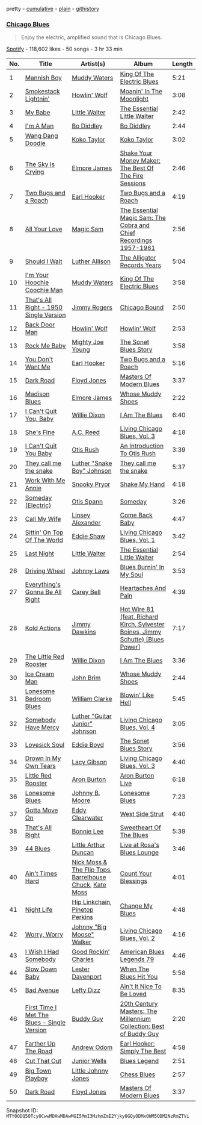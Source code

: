 pretty - [cumulative](/playlists/cumulative/37i9dQZF1DX4rGCw5bMNp1.md) - [plain](/playlists/plain/37i9dQZF1DX4rGCw5bMNp1) - [githistory](https://github.githistory.xyz/mackorone/spotify-playlist-archive/blob/main/playlists/plain/37i9dQZF1DX4rGCw5bMNp1)

### [Chicago Blues](https://open.spotify.com/playlist/37i9dQZF1DX4rGCw5bMNp1)

> Enjoy the electric, amplified sound that is Chicago Blues.

[Spotify](https://open.spotify.com/user/spotify) - 118,602 likes - 50 songs - 3 hr 33 min

| No. | Title | Artist(s) | Album | Length |
|---|---|---|---|---|
| 1 | [Mannish Boy](https://open.spotify.com/track/58PSYdY0GFg0LFb2PxYk4T) | [Muddy Waters](https://open.spotify.com/artist/4y6J8jwRAwO4dssiSmN91R) | [King Of The Electric Blues](https://open.spotify.com/album/4fOVcN7X7vQ8L41is621uJ) | 5:21 |
| 2 | [Smokestack Lightnin'](https://open.spotify.com/track/2HUZVffVPXvqnrml0gXggp) | [Howlin' Wolf](https://open.spotify.com/artist/0Wxy5Qka8BN9crcFkiAxSR) | [Moanin' In The Moonlight](https://open.spotify.com/album/76MT4lqzC1oSvSYnHHjMam) | 3:08 |
| 3 | [My Babe](https://open.spotify.com/track/4KMXlzvtC8xjLseDqDjpeU) | [Little Walter](https://open.spotify.com/artist/22JuR9OeENcP54XN5TlNWS) | [The Essential Little Walter](https://open.spotify.com/album/2Y2oBBKe7dnNGJrf6HAGBc) | 2:42 |
| 4 | [I'm A Man](https://open.spotify.com/track/760clbeDBWmBsBLbszWuNZ) | [Bo Diddley](https://open.spotify.com/artist/2bmixwMZXlkl2sbIbOfviq) | [Bo Diddley](https://open.spotify.com/album/1cbtDEwxCjMhglb49OgNBR) | 2:44 |
| 5 | [Wang Dang Doodle](https://open.spotify.com/track/1cXc92MX9kFjMrrDsvdf9w) | [Koko Taylor](https://open.spotify.com/artist/04qIJRFjTmvW5I1DMyGE1R) | [Koko Taylor](https://open.spotify.com/album/4kUcacQmakJzzQ0UppaBTy) | 3:02 |
| 6 | [The Sky Is Crying](https://open.spotify.com/track/1cRTAPP2FG9h2WiYMOIVIK) | [Elmore James](https://open.spotify.com/artist/0q9kpdDkEA3H17gcRMjgVS) | [Shake Your Money Maker: The Best Of The Fire Sessions](https://open.spotify.com/album/5f4i4c03PdC3yHI63Ccauu) | 2:46 |
| 7 | [Two Bugs and a Roach](https://open.spotify.com/track/79lwbvYgFFw3eNbBx4bBRw) | [Earl Hooker](https://open.spotify.com/artist/3Ev1WS21x5Jav9j214A19O) | [Two Bugs and a Roach](https://open.spotify.com/album/4IWaRuc8RGDetpOm5Bv4Ho) | 4:19 |
| 8 | [All Your Love](https://open.spotify.com/track/73GEVn1tqk9bn0KbtWsiqj) | [Magic Sam](https://open.spotify.com/artist/0XErJwG6aCEj7NpKsEZrrO) | [The Essential Magic Sam: The Cobra and Chief Recordings 1957\-1961](https://open.spotify.com/album/5pwsqaIx7UFtjXU3HiF1Nv) | 2:56 |
| 9 | [Should I Wait](https://open.spotify.com/track/44s75M70lhq25s3CiW0pxq) | [Luther Allison](https://open.spotify.com/artist/7EynH3keqfKUmauyaeZoxv) | [The Alligator Records Years](https://open.spotify.com/album/6WoAPqWPiXFo21VxGybHvJ) | 5:04 |
| 10 | [I'm Your Hoochie Coochie Man](https://open.spotify.com/track/3KSchPNSklO5McIqRH3qYX) | [Muddy Waters](https://open.spotify.com/artist/4y6J8jwRAwO4dssiSmN91R) | [King Of The Electric Blues](https://open.spotify.com/album/4fOVcN7X7vQ8L41is621uJ) | 3:58 |
| 11 | [That's All Right \- 1950 Single Version](https://open.spotify.com/track/5Mpt8MfB3OUJIERUnjOGum) | [Jimmy Rogers](https://open.spotify.com/artist/20k4RFKXyboeDSz9bjumx0) | [Chicago Bound](https://open.spotify.com/album/2FDltONvqb5rhPjNSWMupo) | 2:50 |
| 12 | [Back Door Man](https://open.spotify.com/track/10HdfEE0sausAJu8HJD3Dp) | [Howlin' Wolf](https://open.spotify.com/artist/0Wxy5Qka8BN9crcFkiAxSR) | [Howlin' Wolf](https://open.spotify.com/album/26TtzBrPdUkHMSTPSbctbl) | 2:53 |
| 13 | [Rock Me Baby](https://open.spotify.com/track/0P1NVWntMal7tHrLG1HxEC) | [Mighty Joe Young](https://open.spotify.com/artist/3s5c2rjSE7v4KbMsGb5qaL) | [The Sonet Blues Story](https://open.spotify.com/album/59KEdgFnT3QYxd3GYoGJQY) | 3:58 |
| 14 | [You Don't Want Me](https://open.spotify.com/track/6ECnAHxGQilDe32zQqfdz3) | [Earl Hooker](https://open.spotify.com/artist/3Ev1WS21x5Jav9j214A19O) | [Two Bugs and a Roach](https://open.spotify.com/album/4IWaRuc8RGDetpOm5Bv4Ho) | 5:16 |
| 15 | [Dark Road](https://open.spotify.com/track/4v9Q6IItjISJFNXvFYtSWo) | [Floyd Jones](https://open.spotify.com/artist/3AyVg8vtIU4HIcmEDil18Y) | [Masters Of Modern Blues](https://open.spotify.com/album/4Yc96v0yuxGRebLw9iDY0O) | 3:37 |
| 16 | [Madison Blues](https://open.spotify.com/track/6ZFqJbqlCmFCEKepLo97FX) | [Elmore James](https://open.spotify.com/artist/0q9kpdDkEA3H17gcRMjgVS) | [Whose Muddy Shoes](https://open.spotify.com/album/50X6gAsoV3eM9O2QrIf2rp) | 2:22 |
| 17 | [I Can't Quit You, Baby](https://open.spotify.com/track/4iKp3icJChjTFQBYbydH43) | [Willie Dixon](https://open.spotify.com/artist/5v8WPpMk60cqZbuZLdXjKY) | [I Am The Blues](https://open.spotify.com/album/0y79HnVGwEtybfIcfD6M7N) | 6:40 |
| 18 | [She's Fine](https://open.spotify.com/track/1GUvbwCftGCU9HTeg1DPAW) | [A.C\. Reed](https://open.spotify.com/artist/1i31XKLddtEeOIr0nPcxdj) | [Living Chicago Blues, Vol\. 3](https://open.spotify.com/album/6l9iPFb3IBKZxrCwphkvH4) | 4:18 |
| 19 | [I Can't Quit You Baby](https://open.spotify.com/track/1TVtYIucWI5fqdQwwlZFR3) | [Otis Rush](https://open.spotify.com/artist/1h0hOL3bVcYlg4xcSjU7fP) | [An Introduction To Otis Rush](https://open.spotify.com/album/1PD0bGAiG3boXRd7MGHtjO) | 3:39 |
| 20 | [They call me the snake](https://open.spotify.com/track/7lbC5pd1ahrDiIf9gLUhxx) | [Luther "Snake Boy" Johnson](https://open.spotify.com/artist/0K2EuGHCPWyC0UK91mapEM) | [They call me the snake](https://open.spotify.com/album/6iWOfKBUyJjqc0kAx20DuU) | 5:37 |
| 21 | [Work With Me Annie](https://open.spotify.com/track/75ZXx6ysguj5afBRtZ8tGR) | [Snooky Pryor](https://open.spotify.com/artist/2mGsLcgVJSfpUTgrMuPxt3) | [Shake My Hand](https://open.spotify.com/album/0FqH7CwavZR5SGVq76HCPm) | 4:18 |
| 22 | [Someday \(Electric\)](https://open.spotify.com/track/5ZUxxja3WzBZUFF6P9M9HN) | [Otis Spann](https://open.spotify.com/artist/0xeI9Z0Uhs8bYGBRpqq88X) | [Someday](https://open.spotify.com/album/1E7OQUKXxK5qCX1Hy2O7j9) | 3:26 |
| 23 | [Call My Wife](https://open.spotify.com/track/4t9IqVoxJN5F9aWj1YYlQ1) | [Linsey Alexander](https://open.spotify.com/artist/3Em6TiK664KLJAnWovmvan) | [Come Back Baby](https://open.spotify.com/album/1j7FMsDxZQUKhanMXgRsdb) | 4:47 |
| 24 | [Sittin' On Top Of The World](https://open.spotify.com/track/1RhjxMin24HN2YfzJJAu1k) | [Eddie Shaw](https://open.spotify.com/artist/62Cl3kOtJGWR09eIHhkUgO) | [Living Chicago Blues, Vol\. 1](https://open.spotify.com/album/1LC281g3aunPGKC9KroFHu) | 3:42 |
| 25 | [Last Night](https://open.spotify.com/track/1eVYc7k0T5QmllPqfUwYHR) | [Little Walter](https://open.spotify.com/artist/22JuR9OeENcP54XN5TlNWS) | [The Essential Little Walter](https://open.spotify.com/album/2Y2oBBKe7dnNGJrf6HAGBc) | 2:54 |
| 26 | [Driving Wheel](https://open.spotify.com/track/7M8XGHJQPYZcYftZyQLmMC) | [Johnny Laws](https://open.spotify.com/artist/1q4QR6dGUqzmZwYX1HtAZ6) | [Blues Burnin' In My Soul](https://open.spotify.com/album/65fpiNjOIr5N05igzAf2UY) | 3:53 |
| 27 | [Everything's Gonna Be All Right](https://open.spotify.com/track/2f47wE92JeVnJ8EM0IGsNQ) | [Carey Bell](https://open.spotify.com/artist/7wcrtrCODZkNbpq1ZYABxs) | [Heartaches And Pain](https://open.spotify.com/album/7hmhwWISoILoobUdovmoxC) | 4:39 |
| 28 | [Kold Actions](https://open.spotify.com/track/0VQqkF65MjElD99dsky0hi) | [Jimmy Dawkins](https://open.spotify.com/artist/69mMUlfVNVGQsw733rBShc) | [Hot Wire 81 \(feat\. Richard Kirch, Sylvester Boines, Jimmy Schutte\) \[Blues Power\]](https://open.spotify.com/album/3yuhq2f5yW9DiYCweCFNGS) | 7:17 |
| 29 | [The Little Red Rooster](https://open.spotify.com/track/3knwd2whi9QUViKgWCsixF) | [Willie Dixon](https://open.spotify.com/artist/5v8WPpMk60cqZbuZLdXjKY) | [I Am The Blues](https://open.spotify.com/album/0y79HnVGwEtybfIcfD6M7N) | 3:36 |
| 30 | [Ice Cream Man](https://open.spotify.com/track/7fFKM10IEtZubmfF0L5elV) | [John Brim](https://open.spotify.com/artist/7sdvOvyRT6ZFBv5rura7xI) | [Whose Muddy Shoes](https://open.spotify.com/album/50X6gAsoV3eM9O2QrIf2rp) | 2:44 |
| 31 | [Lonesome Bedroom Blues](https://open.spotify.com/track/6a2GFiWodKXdHDFPcaCRdL) | [William Clarke](https://open.spotify.com/artist/2eECVTTCHnDwsBirJPiDke) | [Blowin' Like Hell](https://open.spotify.com/album/6V9vz3rCyZg93CIaALPizp) | 5:45 |
| 32 | [Somebody Have Mercy](https://open.spotify.com/track/4MUh1QHWGu6QWFJdwbmKmt) | [Luther "Guitar Junior" Johnson](https://open.spotify.com/artist/2uti5VYcw9CSKw9gYx639x) | [Living Chicago Blues, Vol\. 4](https://open.spotify.com/album/2u30yjGXHGTO5UTWlyG47J) | 3:05 |
| 33 | [Lovesick Soul](https://open.spotify.com/track/0E3Ck752Kw29gVpyAVDLDo) | [Eddie Boyd](https://open.spotify.com/artist/6tlPbmYME3fjRkSBb3pjoB) | [The Sonet Blues Story](https://open.spotify.com/album/4PTxdqiU8HhL5GW5Zf0pZ0) | 3:56 |
| 34 | [Drown In My Own Tears](https://open.spotify.com/track/4bdbkXLaoccDNp6lLsZWRG) | [Lacy Gibson](https://open.spotify.com/artist/54sySc5ynnkqxkG2dEMLQe) | [Living Chicago Blues, Vol\. 3](https://open.spotify.com/album/6l9iPFb3IBKZxrCwphkvH4) | 4:40 |
| 35 | [Little Red Rooster](https://open.spotify.com/track/3dwWMDLZlZxtkvTjVA5J1Z) | [Aron Burton](https://open.spotify.com/artist/5MtZAGnIXaVV2GaVkSFXxb) | [Aron Burton Live](https://open.spotify.com/album/7h72Z9ynR6pYW7zhGlbChV) | 6:18 |
| 36 | [Lonesome Blues](https://open.spotify.com/track/4SP7Fdwo42okQx8dzWJYjM) | [Johnny B\. Moore](https://open.spotify.com/artist/1FIws8DXI9Bfv29LBhcRWX) | [Lonesome Blues](https://open.spotify.com/album/04EOFvLpk32AFaI2TrwzrP) | 7:23 |
| 37 | [Gotta Move On](https://open.spotify.com/track/7fP4SqRROudOtgaOeR72lg) | [Eddy Clearwater](https://open.spotify.com/artist/24k7DQG3asoxeOERUfa4JS) | [West Side Strut](https://open.spotify.com/album/7g3FhubXyKNZIFnlVEz73k) | 4:40 |
| 38 | [That's All Right](https://open.spotify.com/track/7zkmkHaRU236uNKwzWmmH6) | [Bonnie Lee](https://open.spotify.com/artist/6p4aQSzYlLjwqvP5CVi0Ri) | [Sweetheart Of The Blues](https://open.spotify.com/album/2TPXKCWVedKR07MyfVWBZP) | 5:39 |
| 39 | [44 Blues](https://open.spotify.com/track/1iIKiEJ0JYsnV3ydvdxPvD) | [Little Arthur Duncan](https://open.spotify.com/artist/4Kikasw7Byz45UsiQwjTLk) | [Live at Rosa's Blues Lounge](https://open.spotify.com/album/5y0HxCdpNri2AEY7iQ36b4) | 3:46 |
| 40 | [Ain't Times Hard](https://open.spotify.com/track/7L5U6eRJEFQbjqUUTwDVPu) | [Nick Moss & The Flip Tops](https://open.spotify.com/artist/41z6z2F1HddUUSPOtOhhuk), [Barrelhouse Chuck](https://open.spotify.com/artist/5xdyzBf4bTgRC13sG3dShO), [Kate Moss](https://open.spotify.com/artist/3IP1UVkxCwvyb5wdQVn269) | [Count Your Blessings](https://open.spotify.com/album/0wXMoxr5erc9iBIkzuwzYl) | 4:01 |
| 41 | [Night Life](https://open.spotify.com/track/6tbhUMSYaqy5Enl0XDkJkO) | [Hip Linkchain](https://open.spotify.com/artist/3b0MiHp4LNaHJqDeu0YyLZ), [Pinetop Perkins](https://open.spotify.com/artist/6h3s7UekUkRHes73EG5N55) | [Change My Blues](https://open.spotify.com/album/6U3s4tNpNDKygphGvQnmye) | 4:48 |
| 42 | [Worry, Worry](https://open.spotify.com/track/5wBx2WLtOOeWl56AVWABM3) | [Johnny "Big Moose" Walker](https://open.spotify.com/artist/0a4xVWpLoNjWN8NbMqE6tU) | [Living Chicago Blues, Vol\. 2](https://open.spotify.com/album/43C63zjLcEuvFP1XTaT87R) | 4:16 |
| 43 | [I Wish I Had Somebody](https://open.spotify.com/track/1jmUDgvrdOKpz1JxlEH7Qz) | [Good Rockin' Charles](https://open.spotify.com/artist/0RVvc29Nt39V4pjvMab6Y8) | [American Blues Legends 79](https://open.spotify.com/album/08wMsEomV865Vdabc98gPw) | 4:46 |
| 44 | [Slow Down Baby](https://open.spotify.com/track/3hEqk9Uh4SBj0TZLcwxixB) | [Lester Davenport](https://open.spotify.com/artist/5HAs3PXvcSdFY57ey4glmF) | [When The Blues Hit You](https://open.spotify.com/album/6rxjk3V22DyOH6nTNcd331) | 5:58 |
| 45 | [Bad Avenue](https://open.spotify.com/track/6QVQ98K8JrqHfImepOeQ6L) | [Lefty Dizz](https://open.spotify.com/artist/7IfuL3VRS5L6fnVTY3UV7R) | [Ain't It Nice To Be Loved](https://open.spotify.com/album/4xw7nz7O6NK6NK04wkCRUN) | 8:35 |
| 46 | [First Time I Met The Blues \- Single Version](https://open.spotify.com/track/2jgmBkJC0PhRWzn7X26WNZ) | [Buddy Guy](https://open.spotify.com/artist/2gCsNOpiBaMNh20jQ5prf0) | [20th Century Masters: The Millennium Collection: Best of Buddy Guy](https://open.spotify.com/album/3iXDIrZsFitJCltwmfkrks) | 2:20 |
| 47 | [Farther Up The Road](https://open.spotify.com/track/0NqQU0BPlVb8HMNmcHnQPD) | [Andrew Odom](https://open.spotify.com/artist/3edYUdDu4mSxpqjfBhAtV8) | [Earl Hooker: Simply The Best](https://open.spotify.com/album/0TGgq70vAHg6mvS51TjYKH) | 4:58 |
| 48 | [Cut That Out](https://open.spotify.com/track/7ettn7nIUjM7Koqh7WwOaF) | [Junior Wells](https://open.spotify.com/artist/78CBFzwo7wwNaaTYVP5btK) | [Blues Legend](https://open.spotify.com/album/7KXkrjLNQwj33DTXrVVCtJ) | 2:51 |
| 49 | [Big Town Playboy](https://open.spotify.com/track/6OjxAve4uIJjsxTBn90HlQ) | [Little Johnny Jones](https://open.spotify.com/artist/11TvYVOGy2ceBJiMRhlBx4) | [Chess Blues](https://open.spotify.com/album/2r6RT78O1ZcUW6RQorUJFi) | 2:57 |
| 50 | [Dark Road](https://open.spotify.com/track/4v9Q6IItjISJFNXvFYtSWo) | [Floyd Jones](https://open.spotify.com/artist/3AyVg8vtIU4HIcmEDil18Y) | [Masters Of Modern Blues](https://open.spotify.com/album/4Yc96v0yuxGRebLw9iDY0O) | 3:37 |

Snapshot ID: `MTY0ODQ5OTcyOCwwMDAwMDAwMGI5MmI3MzhmZmE2YjkyOGQyODMxOWM5ODM2NzRmZTVi`
